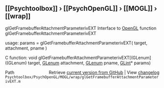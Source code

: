 ## [[Psychtoolbox]] &#8250; [[PsychOpenGL]] &#8250; [[MOGL]] &#8250; [[wrap]]

glGetFramebufferAttachmentParameterivEXT  Interface to [OpenGL](OpenGL) function glGetFramebufferAttachmentParameterivEXT  
  
usage:  params = glGetFramebufferAttachmentParameterivEXT( target, attachment, pname )  
  
C function:  void glGetFramebufferAttachmentParameterivEXT[(GLenum]((GLenum) target, [GLenum](GLenum) attachment, [GLenum](GLenum) pname, [GLint](GLint)\* params)  




<div class="code_header" style="text-align:right;">
  <span style="float:left;">Path&nbsp;&nbsp;</span> <span class="counter">Retrieve <a href=
  "https://raw.github.com/Psychtoolbox-3/Psychtoolbox-3/beta/Psychtoolbox/PsychOpenGL/MOGL/wrap/glGetFramebufferAttachmentParameterivEXT.m">current version from GitHub</a> | View <a href=
  "https://github.com/Psychtoolbox-3/Psychtoolbox-3/commits/beta/Psychtoolbox/PsychOpenGL/MOGL/wrap/glGetFramebufferAttachmentParameterivEXT.m">changelog</a></span>
</div>
<div class="code">
  <code>Psychtoolbox/PsychOpenGL/MOGL/wrap/glGetFramebufferAttachmentParameterivEXT.m</code>
</div>

